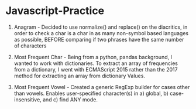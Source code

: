 # Javascript-Practice

1. Anagram - Decided to use normalize() and replace() on the diacritics, in order to check a char is a char in as many non-symbol based languages as possible, BEFORE comparing if two phrases have the same number of characters
   
2. Most Frequent Char - Being from a python, pandas background, I wanted to work with dictionaries. To extract an array of frequencies from a dictionary, I went with ECMAScript 2015 rather than the 2017 method for extracting an array from dictionary Values.

3. Most Frequent Vowel - Created a generic RegExp builder for cases other than vowels. Enables user-specified character(s) in a) global, b) case-insensitive, and c) find ANY mode.

